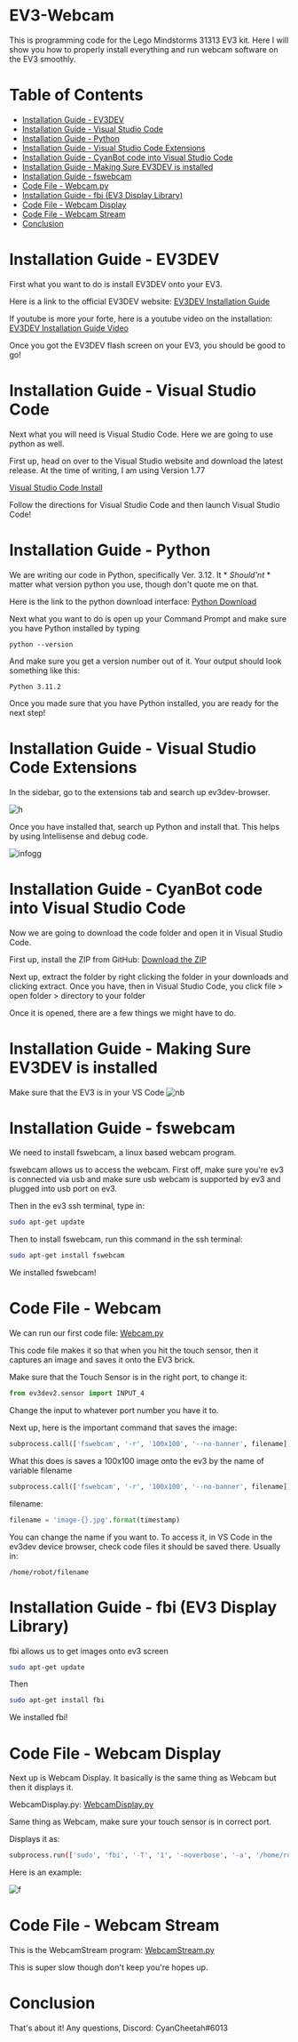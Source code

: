 # EV3-Webcam


This is programming code for the Lego Mindstorms 31313 EV3 kit. Here I will show you how to properly install everything and run webcam software on the EV3 smoothly.

# Table of Contents

* [Installation Guide - EV3DEV](https://github.com/CyanCheetah/EV3-Webcam#installation-guide---ev3dev)
* [Installation Guide - Visual Studio Code](https://github.com/CyanCheetah/EV3-Webcam#installation-guide---visual-studio-code)
* [Installation Guide - Python](https://github.com/CyanCheetah/EV3-Webcam#installation-guide---python)
* [Installation Guide - Visual Studio Code Extensions](https://github.com/CyanCheetah/EV3-Webcam#installation-guide---visual-studio-code-extensions)
* [Installation Guide - CyanBot code into Visual Studio Code](https://github.com/CyanCheetah/EV3-Webcam#installation-guide---cyanbot-code-into-visual-studio-code)
* [Installation Guide - Making Sure EV3DEV is installed](https://github.com/CyanCheetah/EV3-Webcam#installation-guide---making-sure-ev3dev-is-installed)
* [Installation Guide - fswebcam](https://github.com/CyanCheetah/EV3-Webcam#installation-guide---fswebcam)
* [Code File - Webcam.py](https://github.com/CyanCheetah/EV3-Webcam#code-file---webcampy)
* [Installation Guide - fbi (EV3 Display Library)](https://github.com/CyanCheetah/EV3-Webcam#installation-guide---fbi-ev3-display-library)
* [Code File - Webcam Display](https://github.com/CyanCheetah/EV3-Webcam#code-file---webcam-display)
* [Code File - Webcam Stream](https://github.com/CyanCheetah/EV3-Webcam#code-file---webcam-stream)
* [Conclusion](https://github.com/CyanCheetah/EV3-Webcam#conclusion)


# Installation Guide - EV3DEV


First what you want to do is install EV3DEV onto your EV3. 

Here is a link to the official EV3DEV website:
[EV3DEV Installation Guide](https://www.ev3dev.org/docs/getting-started/)

If youtube is more your forte, here is a youtube video on the installation:
[EV3DEV Installation Guide Video](https://www.youtube.com/watch?v=ogLzfo4aYvg&ab_channel=BrandonJacobson)

Once you got the EV3DEV flash screen on your EV3, you should be good to go!

# Installation Guide - Visual Studio Code

Next what you will need is Visual Studio Code. Here we are going to use python as well.

First up, head on over to the Visual Studio website and download the latest release. At the time of writing, I am using Version 1.77

[Visual Studio Code Install](https://code.visualstudio.com/download)

Follow the directions for Visual Studio Code and then launch Visual Studio Code!

# Installation Guide - Python

We are writing our code in Python, specifically Ver. 3.12. It * *Should'nt* * matter what version python you use, though don't quote me on that.

Here is the link to the python download interface:
[Python Download](https://www.python.org/downloads/)

Next what you want to do is open up your Command Prompt and make sure you have Python installed by typing

```
python --version
```

And make sure you get a version number out of it. Your output should look something like this:

```
Python 3.11.2
```

Once you made sure that you have Python installed, you are ready for the next step!

# Installation Guide - Visual Studio Code Extensions

In the sidebar, go to the extensions tab and search up ev3dev-browser. 

![h](https://user-images.githubusercontent.com/91763642/229658655-f3eb5ec4-963e-4894-b44e-38362e8bc897.png)


Once you have installed that, search up Python and install that. This helps by using Intellisense and debug code.

![infogg](https://user-images.githubusercontent.com/91763642/229658672-66ac76cb-9257-44ec-8e47-ddcf9289c1b7.png)


# Installation Guide - CyanBot code into Visual Studio Code

Now we are going to download the code folder and open it in Visual Studio Code.

First up, install the ZIP from GitHub: [Download the ZIP](https://github.com/CyanCheetah/EV3-Webcam/releases/tag/v1.0.0)

Next up, extract the folder by right clicking the folder in your downloads and clicking extract. Once you have, then in Visual Studio Code, you click file > open folder > directory to your folder

Once it is opened, there are a few things we might have to do. 

# Installation Guide - Making Sure EV3DEV is installed

Make sure that the EV3 is in your VS Code
![nb](https://user-images.githubusercontent.com/91763642/229658842-dce1d6a5-a68b-4aa2-8657-b2daef63f635.png)

# Installation Guide - fswebcam

We need to install fswebcam, a linux based webcam program.

fswebcam allows us to access the webcam. First off, make sure you're ev3 is connected via usb and make sure usb webcam is supported by ev3 and plugged into usb port on ev3.

Then in the ev3 ssh terminal, type in:
```bash
sudo apt-get update
```
Then to install fswebcam, run this command in the ssh terminal:
```bash
sudo apt-get install fswebcam
```

We installed fswebcam!

# Code File - Webcam

We can run our first code file: [Webcam.py](https://github.com/CyanCheetah/EV3-Webcam/blob/ev3/ev3/tests/code/Webcam.py)

This code file makes it so that when you hit the touch sensor, then it captures an image and saves it onto the EV3 brick.

Make sure that the Touch Sensor is in the right port, to change it:

```python
from ev3dev2.sensor import INPUT_4
```
Change the input to whatever port number you have it to.

Next up, here is the important command that saves the image:
```python
subprocess.call(['fswebcam', '-r', '100x100', '--no-banner', filename])
```
What this does is saves a 100x100 image onto the ev3 by the name of variable filename

```python
subprocess.call(['fswebcam', '-r', '100x100', '--no-banner', filename])
```
filename:
```python
filename = 'image-{}.jpg'.format(timestamp)
```
You can change the name if you want to. To access it, in VS Code in the ev3dev device browser, check code files it should be saved there.
Usually in:
```
/home/robot/filename
```

# Installation Guide - fbi (EV3 Display Library)

fbi allows us to get images onto ev3 screen

```bash
sudo apt-get update
```

Then

```bash
sudo apt-get install fbi
```

We installed fbi!

# Code File - Webcam Display

Next up is Webcam Display. It basically is the same thing as Webcam but then it displays it. 

WebcamDisplay.py: 
[WebcamDisplay.py](https://github.com/CyanCheetah/EV3-Webcam/blob/ev3/ev3/tests/code/WebcamDisplay.py)

Same thing as Webcam, make sure your touch sensor is in correct port. 

Displays it as:
```bash
subprocess.run(['sudo', 'fbi', '-T', '1', '-noverbose', '-a', '/home/robot/image.bmp'])
```

Here is an example:

![f](https://user-images.githubusercontent.com/91763642/229664976-d3550151-50e8-47a4-aae4-75448fb8a11c.png)


# Code File - Webcam Stream

This is the WebcamStream program: [WebcamStream.py](https://github.com/CyanCheetah/EV3-Webcam/blob/ev3/ev3/tests/code/WebcamStream.py)

This is super slow though don't keep you're hopes up.

# Conclusion

That's about it! Any questions, Discord: CyanCheetah#6013


